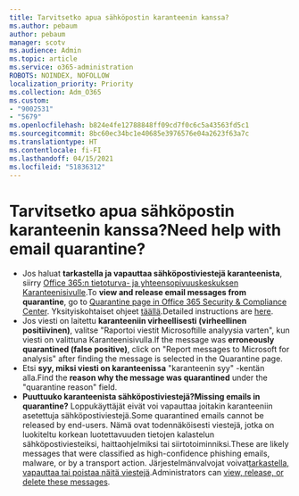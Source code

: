 ```yaml
---
title: Tarvitsetko apua sähköpostin karanteenin kanssa?
ms.author: pebaum
author: pebaum
manager: scotv
ms.audience: Admin
ms.topic: article
ms.service: o365-administration
ROBOTS: NOINDEX, NOFOLLOW
localization_priority: Priority
ms.collection: Adm_O365
ms.custom:
- "9002531"
- "5679"
ms.openlocfilehash: b824e4fe12788848ff09cd7f0c6c5a43563fd5c1
ms.sourcegitcommit: 8bc60ec34bc1e40685e3976576e04a2623f63a7c
ms.translationtype: HT
ms.contentlocale: fi-FI
ms.lasthandoff: 04/15/2021
ms.locfileid: "51836312"
---
```

# <a name="need-help-with-email-quarantine"></a><span data-ttu-id="53803-102">Tarvitsetko apua sähköpostin karanteenin kanssa?</span><span class="sxs-lookup"><span data-stu-id="53803-102">Need help with email quarantine?</span></span>

- <span data-ttu-id="53803-103">Jos haluat **tarkastella ja vapauttaa sähköpostiviestejä karanteenista**, siirry [Office 365:n tietoturva- ja yhteensopivuuskeskuksen Karanteenisivulle](https://protection.office.com/quarantine).</span><span class="sxs-lookup"><span data-stu-id="53803-103">To **view and release email messages from quarantine**, go to [Quarantine page in Office 365 Security & Compliance Center](https://protection.office.com/quarantine).</span></span> <span data-ttu-id="53803-104">Yksityiskohtaiset ohjeet [täällä](https://docs.microsoft.com/microsoft-365/security/office-365-security/find-and-release-quarantined-messages-as-a-user?view=o365-worldwide#view-your-quarantined-messages).</span><span class="sxs-lookup"><span data-stu-id="53803-104">Detailed instructions are [here](https://docs.microsoft.com/microsoft-365/security/office-365-security/find-and-release-quarantined-messages-as-a-user?view=o365-worldwide#view-your-quarantined-messages).</span></span>
- <span data-ttu-id="53803-105">Jos viesti on laitettu **karanteeniin virheellisesti (virheellinen positiivinen)**, valitse "Raportoi viestit Microsoftille analyysia varten", kun viesti on valittuna Karanteenisivulla.</span><span class="sxs-lookup"><span data-stu-id="53803-105">If the message was **erroneously quarantined (false positive)**, click on "Report messages to Microsoft for analysis" after finding the message is selected in the Quarantine page.</span></span> 
- <span data-ttu-id="53803-106">Etsi **syy, miksi viesti on karanteenissa** "karanteenin syy" -kentän alla.</span><span class="sxs-lookup"><span data-stu-id="53803-106">Find the **reason why the message was quarantined** under the "quarantine reason" field.</span></span>
- <span data-ttu-id="53803-107">**Puuttuuko karanteenista sähköpostiviestejä?**</span><span class="sxs-lookup"><span data-stu-id="53803-107">**Missing emails in quarantine?**</span></span> <span data-ttu-id="53803-108">Loppukäyttäjät eivät voi vapauttaa joitakin karanteeniin asetettuja sähköpostiviestejä.</span><span class="sxs-lookup"><span data-stu-id="53803-108">Some quarantined emails cannot be released by end-users.</span></span> <span data-ttu-id="53803-109">Nämä ovat todennäköisesti viestejä, jotka on luokiteltu korkean luotettavuuden tietojen kalastelun sähköpostiviesteiksi, haittaohjelmiksi tai siirtotoiminniksi.</span><span class="sxs-lookup"><span data-stu-id="53803-109">These are likely messages that were classified as high-confidence phishing emails, malware, or by a transport action.</span></span> <span data-ttu-id="53803-110">Järjestelmänvalvojat voivat[tarkastella, vapauttaa tai poistaa näitä viestejä](https://docs.microsoft.com/microsoft-365/security/office-365-security/manage-quarantined-messages-and-files?view=o365-worldwide).</span><span class="sxs-lookup"><span data-stu-id="53803-110">Administrators can [view, release, or delete these messages](https://docs.microsoft.com/microsoft-365/security/office-365-security/manage-quarantined-messages-and-files?view=o365-worldwide).</span></span> 
